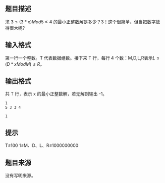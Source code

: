 ## 题目描述

求 $3≤(3*x) Mod 5≤4$ 的最小正整数解是多少？3！这个很简单，但当把数字放得很大呢?

## 输入格式

第一行一个整数。T 代表数据组数。接下来 T 行，每行 4 个数：M,D,L,R表示$L≤(D*x Mod M)≤R$。

## 输出格式

共 T 行，表示 x 的最小正整数解，若无解则输出 -1。

```input1
1
5 3 3 4
```

```output1
1
```

## 提示

T≤100
1≤M、D、L、R≤1000000000

## 题目来源

没有写明来源。


